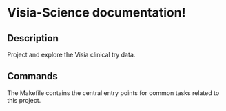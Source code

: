 # Visia-Science documentation!

## Description

Project  and explore the Visia clinical try data.

## Commands

The Makefile contains the central entry points for common tasks related to this project.

